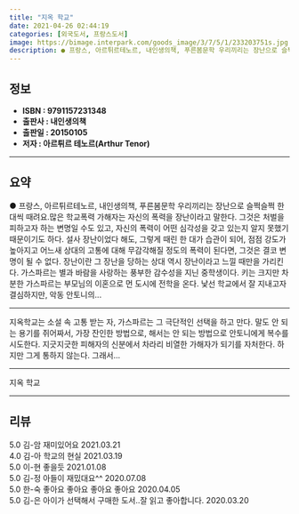 ```yaml
---
title: "지옥 학교"
date: 2021-04-26 02:44:19
categories: [외국도서, 프랑스도서]
image: https://bimage.interpark.com/goods_image/3/7/5/1/233203751s.jpg
description: ● 프랑스, 아르튀르테노르, 내인생의책, 푸른봄문학 우리끼리는 장난으로 슬쩍슬쩍 한 대씩 때려요.많은 학교폭력 가해자는 자신의 폭력을 장난이라고 말한다. 그것은 처벌을 피하고자 하는 변명일 수도 있고, 자신의 폭력이 어떤 심각성을 갖고 있는지 알지 못했기 때문이기도 하다. 설사 장난이
---
```


## **정보**

- **ISBN : 9791157231348**
- **출판사 : 내인생의책**
- **출판일 : 20150105**
- **저자 : 아르튀르 테노르(Arthur Tenor)**

------



## **요약**

●  프랑스, 아르튀르테노르, 내인생의책, 푸른봄문학 우리끼리는 장난으로 슬쩍슬쩍 한 대씩 때려요.많은 학교폭력 가해자는 자신의 폭력을 장난이라고 말한다. 그것은 처벌을 피하고자 하는 변명일 수도 있고, 자신의 폭력이 어떤 심각성을 갖고 있는지 알지 못했기 때문이기도 하다. 설사 장난이었다 해도, 그렇게 때린 한 대가 습관이 되어, 점점 강도가 높아지고 어느새 상대의 고통에 대해 무감각해질 정도의 폭력이 된다면, 그것은 결코 변명이 될 수 없다. 장난이란 그 장난을 당하는 상대 역시 장난이라고 느낄 때만을 가리킨다. 가스파르는 별과 바람을 사랑하는 풍부한 감수성을 지닌 중학생이다. 키는 크지만 차분한 가스파르는 부모님의 이혼으로 먼 도시에 전학을 온다. 낯선 학교에서 잘 지내고자 결심하지만, 악동 안토니의...

------

지옥학교는 소설 속 고통 받는 자, 가스파르는 그 극단적인 선택을 하고 만다. 말도 안 되는 용기를 쥐어짜서, 가장 잔인한 방법으로, 해서는 안 되는 방법으로 안토니에게 복수를 시도한다. 지긋지긋한 피해자의 신분에서 차라리 비열한 가해자가 되기를 자처한다. 하지만 그게 통하지 않는다. 그래서... 

------


지옥 학교 

------


## **리뷰** 

5.0 김-암 재미있어요 2021.03.21 <br/>4.0 김-아 학교의 현실 2021.03.19 <br/>5.0 이-현 좋을듯  2021.01.08 <br/>5.0 김-정 아들이 재밌대요^^ 2020.07.08 <br/>5.0 한-숙 좋아요 좋아요 좋아요 좋아요  2020.04.05 <br/>5.0 김-은 아이가 선택해서 구매한 도서..잘 읽고 좋아합니다. 2020.03.20 <br/>